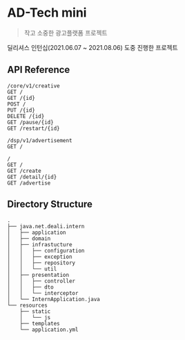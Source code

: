 # AD-Tech mini

> 작고 소중한 광고플랫폼 프로젝트

딜리셔스 인턴십(2021.06.07 ~ 2021.08.06) 도중 진행한 프로젝트

## API Reference
```
/core/v1/creative
GET /
GET /{id}
POST /
PUT /{id}
DELETE /{id}
GET /pause/{id}
GET /restart/{id}

/dsp/v1/advertisement
GET /

/
GET /
GET /create
GET /detail/{id}
GET /advertise
```

## Directory Structure
```
.
├── java.net.deali.intern
│   ├── application
│   ├── domain
│   ├── infrastucture
│   │   ├── configuration
│   │   ├── exception
│   │   ├── repository
│   │   └── util
│   ├── presentation
│   │   ├── controller
│   │   ├── dto
│   │   └── interceptor
│   └── InternApplication.java
└── resources
    ├── static
    │   └── js
    ├── templates
    └── application.yml
```